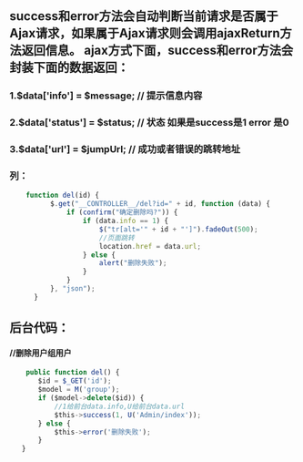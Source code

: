 ## success和error方法会自动判断当前请求是否属于Ajax请求，如果属于Ajax请求则会调用ajaxReturn方法返回信息。 ajax方式下面，success和error方法会封装下面的数据返回：
### 1.$data['info']   =   $message; // 提示信息内容
### 2.$data['status'] =   $status;  // 状态 如果是success是1 error 是0
### 3.$data['url']    =   $jumpUrl; // 成功或者错误的跳转地址

### 列：
```javascript
    function del(id) {
          $.get("__CONTROLLER__/del?id=" + id, function (data) {
              if (confirm("确定删除吗?")) {
                  if (data.info == 1) {
                      $("tr[alt='" + id + "']").fadeOut(500);
                      //页面跳转
                      location.href = data.url;
                  } else {
                      alert("删除失败");
                  }
              }
          }, "json");
      }
 ```
 ## 后台代码：
 #### //删除用户组用户
 ``` javascript
     public function del() {
        $id = $_GET('id');
        $model = M('group');
        if ($model->delete($id)) {
            //1给前台data.info,U给前台data.url
            $this->success(1, U('Admin/index'));
        } else {
            $this->error('删除失败');
        }
    }
```
